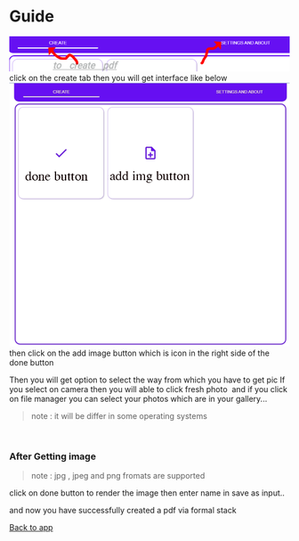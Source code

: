 # Guide

![navbar](navsc.png)
click on the create tab then you will get interface like below
![interface to create page in formal stack app](interface.png)
then click on the add image button which is icon in the right side of the done button



Then you will get option to select the way from which you have to get pic
If you select on camera then you will able to click fresh photo  and if you click on file manager you can select your photos which are in your gallery...
> note : it will be differ in some operating systems

<br>

### After Getting image

> note : jpg , jpeg and png fromats are supported

click on done button to render the image
then enter name in save as input..

and now you have successfully created a pdf via formal stack


[Back to app](https://formal-stack.netlify.app/app/?OPEN=SETTINGS)
